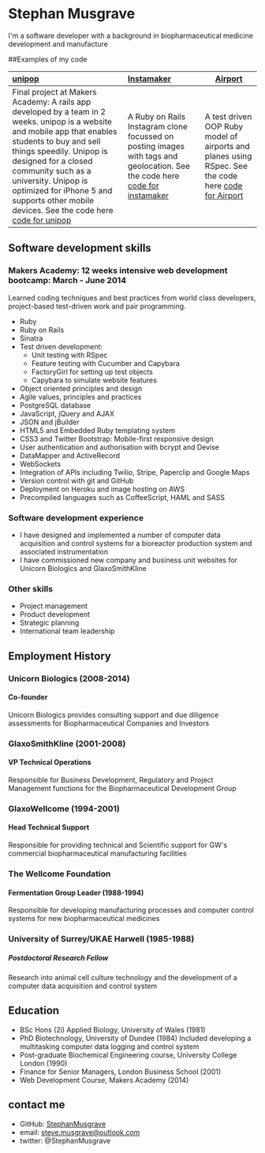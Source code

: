 # Stephan Musgrave
I'm a software developer with a background in biopharmaceutical medicine development and manufacture

##Examples of my code

|[unipop]         |[Instamaker]    |[Airport]               |
|:----------------|:---------------|------------------------|
|Final project at Makers Academy:  A rails app developed by a team in 2 weeks.  unipop is a website and mobile app that enables students to buy and sell things speedily. Unipop  is designed for a closed community such as a  university.  Unipop is optimized for iPhone 5 and supports other mobile devices.  See the code here [code for unipop]| A Ruby on Rails Instagram clone focussed on posting images with tags and geolocation.  See the code here [code for instamaker] | A test driven OOP Ruby model of airports and planes using RSpec. See the code here [code for Airport]|

## Software development skills
### Makers Academy: 12 weeks intensive web development bootcamp: March - June 2014
Learned coding techniques and best practices from world class developers, project-based test-driven work and pair programming.
- Ruby
- Ruby on Rails
- Sinatra
- Test driven development:
    - Unit testing with RSpec
    - Feature testing with Cucumber and Capybara
    - FactoryGirl for setting up test objects
    - Capybara to simulate website features
- Object­ oriented principles and design
- Agile values, principles and practices
- PostgreSQL database
- JavaScript, jQuery and AJAX
- JSON and jBuilder
- HTML5 and Embedded Ruby templating system
- CSS3 and Twitter Bootstrap: Mobile-first responsive design
- User authentication and authorisation with bcrypt and Devise
- DataMapper and ActiveRecord
- WebSockets
- Integration of APIs including Twilio, Stripe, Paperclip and Google Maps
- Version control with git and GitHub
- Deployment on Heroku and image hosting on AWS
- Precompiled languages such as CoffeeScript, HAML and SASS

### Software development experience
- I have designed and implemented a number of computer data acquisition and control systems for a bioreactor production system and associated instrumentation
- I have commissioned new company and business unit websites for Unicorn Biologics and GlaxoSmithKline

### Other skills
- Project management
- Product development
- Strategic planning
- International team leadership

## Employment History
### Unicorn Biologics (2008-2014)
#### Co-founder
Unicorn Biologics provides consulting support and due diligence assessments for Biopharmaceutical Companies and Investors

### GlaxoSmithKline (2001-2008)
#### VP Technical Operations
Responsible for Business Development, Regulatory and Project Management functions for the Biopharmaceutical Development Group 

### GlaxoWellcome (1994-2001)
#### Head Technical Support
Responsible for providing technical and Scientific support for GW's commercial biopharmaceutical manufacturing facilities

### The Wellcome Foundation 
#### Fermentation Group Leader (1988-1994)
Responsible for developing manufacturing processes and computer control systems for new biopharmaceutical medicines

### University of Surrey/UKAE Harwell (1985-1988)
##### Postdoctoral Research Fellow
Research into animal cell culture technology and the development of a computer data acquisition and control system

## Education
- BSc Hons (2i) Applied Biology, University of Wales (1981)
- PhD Biotechnology, University of Dundee (1984)  Included developing a multitasking computer data logging and control system 
- Post-graduate Biochemical Engineering course, University College London (1990) 
- Finance for Senior Managers, London Business School (2001)
- Web Development Course, Makers Academy (2014)

## contact me
- GitHub:  [StephanMusgrave]
- email:  steve.musgrave@outlook.com
- twitter:  @StephanMusgrave

[StephanMusgrave]:https://github.com/StephanMusgrave

[unipop]:http://unipop.herokuapp.com
[code for unipop]:https://github.com/StephanMusgrave/unipop

[Instamaker]:http://instamakermusgrave.herokuapp.com
[code for instamaker]:https://github.com/StephanMusgrave/instamaker

[Airport]:https://github.com/StephanMusgrave/Airport
[code for airport]:https://github.com/StephanMusgrave/Airport

[RockPaperScissors]:http://rockpaperscissorsslizardspock.herokuapp.com
